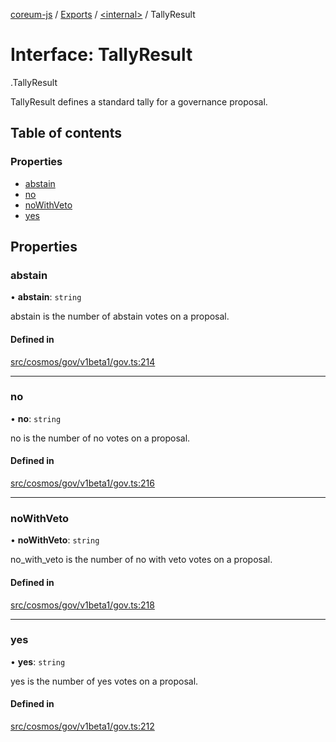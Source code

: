 [coreum-js](../README.md) / [Exports](../modules.md) / [<internal\>](../modules/internal_.md) / TallyResult

# Interface: TallyResult

[<internal>](../modules/internal_.md).TallyResult

TallyResult defines a standard tally for a governance proposal.

## Table of contents

### Properties

- [abstain](internal_.TallyResult.md#abstain)
- [no](internal_.TallyResult.md#no)
- [noWithVeto](internal_.TallyResult.md#nowithveto)
- [yes](internal_.TallyResult.md#yes)

## Properties

### abstain

• **abstain**: `string`

abstain is the number of abstain votes on a proposal.

#### Defined in

[src/cosmos/gov/v1beta1/gov.ts:214](https://github.com/PulsaraIO/coreum-js/blob/64a1208/src/cosmos/gov/v1beta1/gov.ts#L214)

___

### no

• **no**: `string`

no is the number of no votes on a proposal.

#### Defined in

[src/cosmos/gov/v1beta1/gov.ts:216](https://github.com/PulsaraIO/coreum-js/blob/64a1208/src/cosmos/gov/v1beta1/gov.ts#L216)

___

### noWithVeto

• **noWithVeto**: `string`

no_with_veto is the number of no with veto votes on a proposal.

#### Defined in

[src/cosmos/gov/v1beta1/gov.ts:218](https://github.com/PulsaraIO/coreum-js/blob/64a1208/src/cosmos/gov/v1beta1/gov.ts#L218)

___

### yes

• **yes**: `string`

yes is the number of yes votes on a proposal.

#### Defined in

[src/cosmos/gov/v1beta1/gov.ts:212](https://github.com/PulsaraIO/coreum-js/blob/64a1208/src/cosmos/gov/v1beta1/gov.ts#L212)
